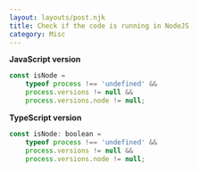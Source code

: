 ```yaml
---
layout: layouts/post.njk
title: Check if the code is running in NodeJS
category: Misc
---
```


**JavaScript version**

```js
const isNode =
	typeof process !== 'undefined' &&
	process.versions != null &&
	process.versions.node != null;
```

**TypeScript version**

```js
const isNode: boolean =
	typeof process !== 'undefined' &&
	process.versions != null &&
	process.versions.node != null;
```
